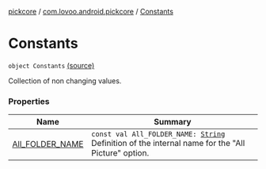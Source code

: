 [pickcore](../../index.md) / [com.lovoo.android.pickcore](../index.md) / [Constants](./index.md)

# Constants

`object Constants` [(source)](https://github.com/lovoo/android-pickpic/blob/master/pickcore/pickcore/src/main/kotlin/com/lovoo/android/pickcore/Constants.kt#L21)

Collection of non changing values.

### Properties

| Name | Summary |
|---|---|
| [All_FOLDER_NAME](-all_-f-o-l-d-e-r_-n-a-m-e.md) | `const val All_FOLDER_NAME: `[`String`](https://kotlinlang.org/api/latest/jvm/stdlib/kotlin/-string/index.html)<br>Definition of the internal name for the "All Picture" option. |
